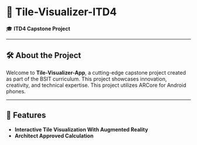 # 🌟 Tile-Visualizer-ITD4  
🎓 **ITD4 Capstone Project**  

---

## 🛠️ About the Project  
Welcome to **Tile-Visualizer-App**, a cutting-edge capstone project created as part of the BSIT curriculum. This project showcases innovation, creativity, and technical expertise. This project utilizes ARCore for Android phones.

---

## 🚀 Features  
- **Interactive Tile Visualization With Augmented Reality**  
- **Architect Approved Calculation**  
